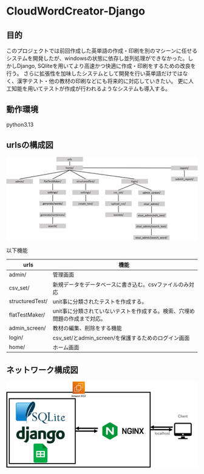 # CloudWordCreator-Django

## 目的

このプロジェクトでは前回作成した英単語の作成・印刷を別のマシーンに任せるシステムを開発したが、windowsの状態に依存し並列処理ができなかった。しかしDjango, SQliteを用いてより高速かつ快適に作成・印刷をするための改良を行う。
さらに拡張性を加味したシステムとして開発を行い英単語だけではなく、漢字テスト・他の教材の印刷などにも将来的に対応していきたい。
更に人工知能を用いてテストが作成が行われるようなシステムも導入する。

## 動作環境

python3.13

## urlsの構成図

![urls構成図](images/urls構成.png)

以下機能

| urls            | 機能                                      |
|-----------------|-----------------------------------------|
| admin/          | 管理画面                                    |
| csv_set/        | 新規データをデータベースに書き込む。csvファイルのみ対応           |
| structuredTest/ | unit事に分類されたテストを作成する。                    |
| flatTestMaker/  | unit事に分類されていないテストを作成する。検索、穴埋め問題の作成まで対応。 |
| admin_screen/   | 教材の編集、削除をする機能                           |
| login/          | csv_set/とadmin_screen/を保護するためのログイン画面    |
| home/           | ホーム画面                                   |

## ネットワーク構成図

![ネットワーク構成図](images/ネットワーク構成図.png)
